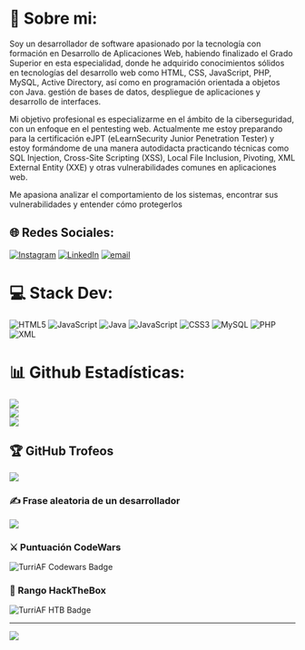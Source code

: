 # 💫 Sobre mi:
Soy un desarrollador de software apasionado por la tecnología con formación en Desarrollo de Aplicaciones Web, habiendo finalizado el Grado Superior en esta especialidad, donde he adquirido conocimientos sólidos en tecnologías del desarrollo web como HTML, CSS, JavaScript, PHP, MySQL, Active Directory, así como en programación orientada a objetos con Java. gestión de bases de datos, despliegue de aplicaciones y desarrollo de interfaces.

Mi objetivo profesional es especializarme en el ámbito de la ciberseguridad, con un enfoque en el pentesting web. Actualmente me estoy preparando para la certificación eJPT (eLearnSecurity Junior Penetration Tester) y estoy formándome de una manera autodidacta practicando técnicas como SQL Injection, Cross-Site Scripting (XSS), Local File Inclusion, Pivoting, XML External Entity (XXE) y otras vulnerabilidades comunes en aplicaciones web.

Me apasiona analizar el comportamiento de los sistemas, encontrar sus vulnerabilidades y entender cómo protegerlos


## 🌐 Redes Sociales:
[![Instagram](https://img.shields.io/badge/Instagram-%23E4405F.svg?logo=Instagram&logoColor=white)](https://instagram.com/david_agf_22) [![LinkedIn](https://img.shields.io/badge/LinkedIn-%230077B5.svg?logo=linkedin&logoColor=white)](https://linkedin.com/in/https://www.linkedin.com/in/david-aguilar-fern%C3%A1ndez-52836b248/) [![email](https://img.shields.io/badge/Email-D14836?logo=gmail&logoColor=white)](mailto:david34512@gmail.com) 

# 💻 Stack Dev:
![HTML5](https://img.shields.io/badge/html5-%23E34F26.svg?style=for-the-badge&logo=html5&logoColor=white) ![JavaScript](https://img.shields.io/badge/javascript-%23323330.svg?style=for-the-badge&logo=javascript&logoColor=%23F7DF1E) ![Java](https://img.shields.io/badge/java-%23ED8B00.svg?style=for-the-badge&logo=openjdk&logoColor=white) ![JavaScript](https://img.shields.io/badge/javascript-%23323330.svg?style=for-the-badge&logo=javascript&logoColor=%23F7DF1E) ![CSS3](https://img.shields.io/badge/css3-%231572B6.svg?style=for-the-badge&logo=css3&logoColor=white) ![MySQL](https://img.shields.io/badge/MySQL-%2300f.svg?style=for-the-badge&logo=mysql&logoColor=white) ![PHP](https://img.shields.io/badge/PHP-%23777BB4.svg?style=for-the-badge&logo=php&logoColor=white)
 ![XML](https://img.shields.io/badge/XML-%23e34c26.svg?style=for-the-badge&logo=xml&logoColor=white)


# 📊 Github Estadísticas:
![](https://github-readme-stats.vercel.app/api?username=TurriAF&theme=nord&hide_border=true&include_all_commits=false&count_private=false)<br/>
![](https://nirzak-streak-stats.vercel.app/?user=TurriAF&theme=nord&hide_border=true)<br/>
![](https://github-readme-stats.vercel.app/api/top-langs/?username=TurriAF&theme=nord&hide_border=true&include_all_commits=false&count_private=false&layout=compact)

## 🏆 GitHub Trofeos
![](https://github-profile-trophy.vercel.app/?username=TurriAF&theme=tokyonight&no-frame=false&no-bg=true&margin-w=4)

### ✍️ Frase aleatoria de un desarrollador
![](https://quotes-github-readme.vercel.app/api?type=horizontal&theme=tokyonight)

### ⚔️ Puntuación CodeWars
<img src="https://www.codewars.com/users/TurriAF/badges/large" alt="TurriAF Codewars Badge">

### 🎯 Rango HackTheBox
<img src="https://www.hackthebox.com/badge/image/512759" alt="TurriAF HTB Badge">

---
[![](https://visitcount.itsvg.in/api?id=TurriAF&icon=0&color=0)](https://visitcount.itsvg.in)

